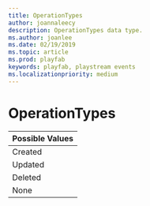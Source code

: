 ```yaml
---
title: OperationTypes
author: joannaleecy
description: OperationTypes data type.
ms.author: joanlee
ms.date: 02/19/2019
ms.topic: article
ms.prod: playfab
keywords: playfab, playstream events
ms.localizationpriority: medium
---
```


# OperationTypes

|Possible Values       |
| :--------------------|
| Created              |
| Updated              |
| Deleted              |
| None                 |
